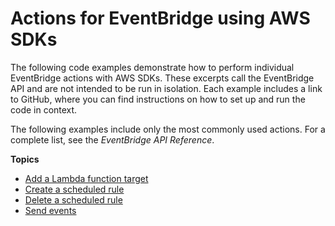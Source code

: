 # Actions for EventBridge using AWS SDKs<a name="service_code_examples_actions"></a>

The following code examples demonstrate how to perform individual EventBridge actions with AWS SDKs\. These excerpts call the EventBridge API and are not intended to be run in isolation\. Each example includes a link to GitHub, where you can find instructions on how to set up and run the code in context\.

 The following examples include only the most commonly used actions\. For a complete list, see the *EventBridge API Reference*\.

**Topics**
+ [Add a Lambda function target](example_eventbridge_PutTargets_section.md)
+ [Create a scheduled rule](example_eventbridge_PutRule_section.md)
+ [Delete a scheduled rule](example_eventbridge_DeleteRule_section.md)
+ [Send events](example_eventbridge_PutEvents_section.md)